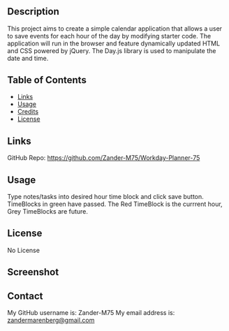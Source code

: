 # <Workday-Planner-75>

## Description
This project aims to create a simple calendar application that allows a user to save events for each hour of the day by modifying starter code. The application will run in the browser and feature dynamically updated HTML and CSS powered by jQuery. The Day.js library is used to manipulate the date and time.

## Table of Contents 

- [Links](#links)
- [Usage](#usage)
- [Credits](#credits)
- [License](#license)

## Links
GitHub Repo: https://github.com/Zander-M75/Workday-Planner-75


## Usage
Type notes/tasks into desired hour time block and click save button.  TimeBlocks in green have passed. The Red TimeBlock is the currrent hour, Grey TimeBlocks are future.

## License
No License

## Screenshot




## Contact
My GitHub username is: Zander-M75 
My email address is: zandermarenberg@gmail.com
